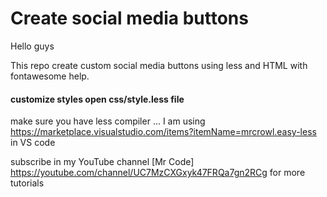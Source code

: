 # Create social media buttons

Hello guys

This repo create custom social media buttons using less and HTML with fontawesome help.



#### customize styles open css/style.less file
make sure you have less compiler ... I am using https://marketplace.visualstudio.com/items?itemName=mrcrowl.easy-less in VS code

subscribe in my YouTube channel [Mr Code] https://youtube.com/channel/UC7MzCXGxyk47FRQa7gn2RCg for more tutorials 
